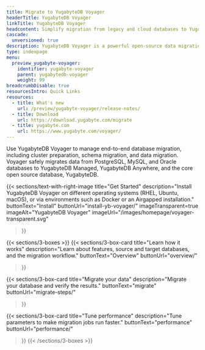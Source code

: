 ```yaml
---
title: Migrate to YugabyteDB Voyager
headerTitle: YugabyteDB Voyager
linkTitle: YugabyteDB Voyager
headcontent: Simplify migration from legacy and cloud databases to YugabyteDB
cascade:
  unversioned: true
description: YugabyteDB Voyager is a powerful open-source data migration engine that helps you migrate your database to YugabyteDB quickly and securely.
type: indexpage
menu:
  preview_yugabyte-voyager:
    identifier: yugabyte-voyager
    parent: yugabytedb-voyager
    weight: 99
breadcrumbDisable: true
resourcesIntro: Quick Links
resources:
  - title: What's new
    url: /preview/yugabyte-voyager/release-notes/
  - title: Download
    url: https://download.yugabyte.com/migrate
  - title: yugabyte.com
    url: https://www.yugabyte.com/voyager/
---
```


Use YugabyteDB Voyager to manage end-to-end database migration, including cluster preparation, schema migration, and data
migration. Voyager safely migrates data from PostgreSQL, MySQL, and Oracle databases to YugabyteDB Managed, YugabyteDB Anywhere, and the core open source database, YugabyteDB. 

{{< sections/text-with-right-image
  title="Get Started"
  description="Install YugabyteDB Voyager on different operating systems (RHEL, Ubuntu, macOS), or via environments such as Docker or an Airgapped installation."
  buttonText="Install"
  buttonUrl="install-yb-voyager/"
  imageTransparent=true
  imageAlt="YugabyteDB Voyager" imageUrl="/images/homepage/voyager-transparent.svg"
>}}

{{< sections/3-boxes >}}
  {{< sections/3-box-card
    title="Learn how it works"
    description="Learn about features, source and target databases, and the migration workflow."
    buttonText="Overview"
    buttonUrl="overview/"
  >}}

  {{< sections/3-box-card
    title="Migrate your data"
    description="Migrate your database and verify the results."
    buttonText="migrate"
    buttonUrl="migrate-steps/"
  >}}

  {{< sections/3-box-card
    title="Tune performance"
    description="Tune parameters to make migration jobs run faster."
    buttonText="performance"
    buttonUrl="performance/"
  >}}
{{< /sections/3-boxes >}}

